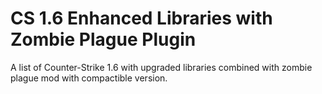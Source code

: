 # CS 1.6 Enhanced Libraries with Zombie Plague Plugin

A list of Counter-Strike 1.6 with upgraded libraries combined with zombie plague mod with compactible version.


# 
